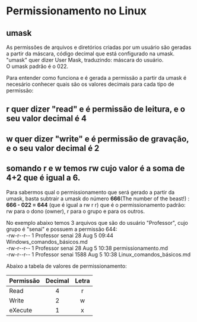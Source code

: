 # Permissionamento no Linux

## umask
As permissões de arquivos e diretórios criadas por um usuário são geradas a partir da máscara, código decimal que está configurado na umask.<br>
"umask" quer dizer User Mask, traduzindo: máscara do usuário.<br>
O umask padrão é o 022.<br>

Para entender como funciona e é gerada a permissão a partir da umask é necesário conhecer quais são os valores decimais para cada tipo de permissão:<br>
## r quer dizer "read" e é permissão de leitura, e o seu valor decimal é 4<br>
## w quer dizer "write" e é permissão de gravação, e o seu valor decimal é 2<br>
## somando r e w temos rw cujo valor é a soma de 4+2 que é igual a 6.<br>

Para sabermos qual o permissionamento que será gerado a partir da umask, basta subtrair a umask do número <b>666</b>(The number of the beast!) :<br>
<b>666 - 022 = 644</b> (que é igual a rw r r) que é o permissionamento padrão: rw para o dono (owner), r para o grupo e para os outros.<br>

No exemplo abaixo temos 3 arquivos que são do usuário "Professor", cujo grupo é "senai" e possuem a permissão 644:<br>
-rw-r--r-- 1 Professor senai   28 Aug  5 09:44 Windows_comandos_básicos.md<br>
-rw-r--r-- 1 Professor senai   28 Aug  5 10:38 permissionamento.md<br>
-rw-r--r-- 1 Professor senai 1588 Aug  5 10:38 Linux_comandos_básicos.md<br>

Abaixo a tabela de valores de permissionamento:

|Permissão|Decimal|Letra|
|-|:-:|:-:|
|Read|4|r|
|Write|2|w|
|eXecute|1|x|



